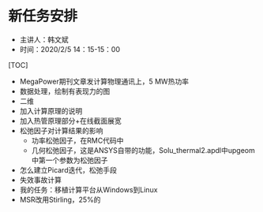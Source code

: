 # 新任务安排
* 主讲人：韩文斌
* 时间：2020/2/5 14：15-15：00

[TOC]

* MegaPower期刊文章发计算物理通讯上，5 MW热功率
* 数据处理，绘制有表现力的图
* 二维
* 加入计算原理的说明
* 加入热管原理部分+在线截面展宽
* 松弛因子对计算结果的影响
  * 功率松弛因子，在RMC代码中
  * 几何松弛因子，这是ANSYS自带的功能，Solu_thermal2.apdl中upgeom中第一个参数为松弛因子
* 怎么建立Picard迭代，松弛手段
* 失效事故计算
* 我的任务：移植计算平台从Windows到Linux
* MSR改用Stirling，25%的